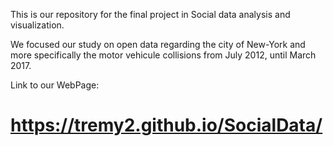 This is our repository for the final project in Social data analysis and visualization.

We focused our study on open data regarding the city of New-York and more specifically the motor vehicule collisions from July 2012, until March 2017.

Link to our WebPage:
# https://tremy2.github.io/SocialData/ 
